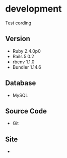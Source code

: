 # development

Test cording

## Version

* Ruby 2.4.0p0
* Rails 5.0.2
* rbenv 1.1.0
* Bundler 1.14.6

## Database

* MySQL

## Source Code

* Git

## Site

* [Ruby on Rails Tutorial]: https://railstutorial.jp
